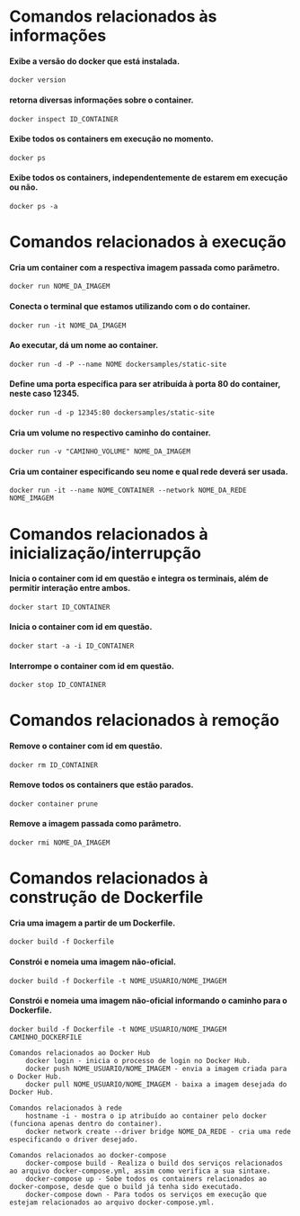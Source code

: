 # Comandos relacionados às informações
#### Exibe a versão do docker que está instalada.
```
docker version
```
#### retorna diversas informações sobre o container.
```
docker inspect ID_CONTAINER
```
#### Exibe todos os containers em execução no momento.
```
docker ps
```
#### Exibe todos os containers, independentemente de estarem em execução ou não.
```
docker ps -a
```
# Comandos relacionados à execução
#### Cria um container com a respectiva imagem passada como parâmetro.
```
docker run NOME_DA_IMAGEM
```
#### Conecta o terminal que estamos utilizando com o do container.
```
docker run -it NOME_DA_IMAGEM
```
#### Ao executar, dá um nome ao container.
```
docker run -d -P --name NOME dockersamples/static-site
```
#### Define uma porta específica para ser atribuída à porta 80 do container, neste caso 12345.
```
docker run -d -p 12345:80 dockersamples/static-site
```
#### Cria um volume no respectivo caminho do container.
```
docker run -v "CAMINHO_VOLUME" NOME_DA_IMAGEM
```
#### Cria um container especificando seu nome e qual rede deverá ser usada.
```
docker run -it --name NOME_CONTAINER --network NOME_DA_REDE NOME_IMAGEM
```

# Comandos relacionados à inicialização/interrupção
#### Inicia o container com id em questão e integra os terminais, além de permitir interação entre ambos.
```
docker start ID_CONTAINER
```
#### Inicia o container com id em questão.
```
docker start -a -i ID_CONTAINER
```
#### Interrompe o container com id em questão.
```
docker stop ID_CONTAINER
```

# Comandos relacionados à remoção
#### Remove o container com id em questão.
```
docker rm ID_CONTAINER
```
#### Remove todos os containers que estão parados.
```
docker container prune
```
#### Remove a imagem passada como parâmetro.
```
docker rmi NOME_DA_IMAGEM
```

# Comandos relacionados à construção de Dockerfile
#### Cria uma imagem a partir de um Dockerfile.
```
docker build -f Dockerfile
```
#### Constrói e nomeia uma imagem não-oficial.
```
docker build -f Dockerfile -t NOME_USUARIO/NOME_IMAGEM
```
#### Constrói e nomeia uma imagem não-oficial informando o caminho para o Dockerfile.
```
docker build -f Dockerfile -t NOME_USUARIO/NOME_IMAGEM CAMINHO_DOCKERFILE
```

    Comandos relacionados ao Docker Hub
        docker login - inicia o processo de login no Docker Hub.
        docker push NOME_USUARIO/NOME_IMAGEM - envia a imagem criada para o Docker Hub.
        docker pull NOME_USUARIO/NOME_IMAGEM - baixa a imagem desejada do Docker Hub.

    Comandos relacionados à rede
        hostname -i - mostra o ip atribuído ao container pelo docker (funciona apenas dentro do container).
        docker network create --driver bridge NOME_DA_REDE - cria uma rede especificando o driver desejado.

    Comandos relacionados ao docker-compose
        docker-compose build - Realiza o build dos serviços relacionados ao arquivo docker-compose.yml, assim como verifica a sua sintaxe.
        docker-compose up - Sobe todos os containers relacionados ao docker-compose, desde que o build já tenha sido executado.
        docker-compose down - Para todos os serviços em execução que estejam relacionados ao arquivo docker-compose.yml.

